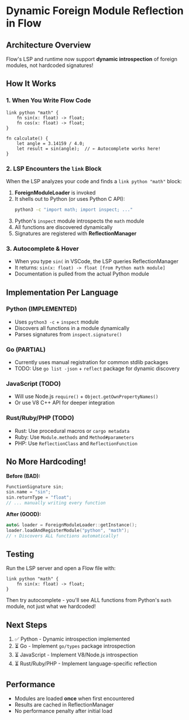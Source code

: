 # Dynamic Foreign Module Reflection in Flow

## Architecture Overview

Flow's LSP and runtime now support **dynamic introspection** of foreign modules, not hardcoded signatures!

## How It Works

### 1. When You Write Flow Code

```flow
link python "math" {
    fn sin(x: float) -> float;
    fn cos(x: float) -> float;
}

fn calculate() {
    let angle = 3.14159 / 4.0;
    let result = sin(angle);  // ← Autocomplete works here!
}
```

### 2. LSP Encounters the `link` Block

When the LSP analyzes your code and finds a `link python "math"` block:

1. **ForeignModuleLoader** is invoked
2. It shells out to Python (or uses Python C API):
   ```bash
   python3 -c "import math; import inspect; ..."
   ```
3. Python's `inspect` module introspects the `math` module
4. All functions are discovered dynamically
5. Signatures are registered with **ReflectionManager**

### 3. Autocomplete & Hover

- When you type `sin(` in VSCode, the LSP queries ReflectionManager
- It returns: `sin(x: float) -> float [from Python math module]`
- Documentation is pulled from the actual Python module

## Implementation Per Language

### Python (IMPLEMENTED)
- Uses `python3 -c` + `inspect` module
- Discovers all functions in a module dynamically
- Parses signatures from `inspect.signature()`

### Go (PARTIAL)
- Currently uses manual registration for common stdlib packages
- TODO: Use `go list -json` + `reflect` package for dynamic discovery

### JavaScript (TODO)
- Will use Node.js `require()` + `Object.getOwnPropertyNames()`
- Or use V8 C++ API for deeper integration

### Rust/Ruby/PHP (TODO)
- Rust: Use procedural macros or `cargo metadata`
- Ruby: Use `Module.methods` and `Method#parameters`
- PHP: Use `ReflectionClass` and `ReflectionFunction`

## No More Hardcoding!

**Before (BAD):**
```cpp
FunctionSignature sin;
sin.name = "sin";
sin.returnType = "float";
// ... manually writing every function
```

**After (GOOD):**
```cpp
auto& loader = ForeignModuleLoader::getInstance();
loader.loadAndRegisterModule("python", "math");
// ↑ Discovers ALL functions automatically!
```

## Testing

Run the LSP server and open a Flow file with:
```flow
link python "math" {
    fn sin(x: float) -> float;
}
```

Then try autocomplete - you'll see ALL functions from Python's `math` module, not just what we hardcoded!

## Next Steps

1. ✅ Python - Dynamic introspection implemented
2. ⏳ Go - Implement `go/types` package introspection
3. ⏳ JavaScript - Implement V8/Node.js introspection  
4. ⏳ Rust/Ruby/PHP - Implement language-specific reflection

## Performance

- Modules are loaded **once** when first encountered
- Results are cached in ReflectionManager
- No performance penalty after initial load

